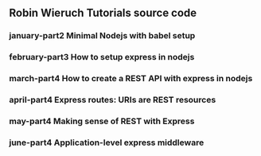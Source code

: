 ## Robin Wieruch Tutorials source code
### january-part2 Minimal Nodejs with babel setup
### february-part3 How to setup express in nodejs
### march-part4 How to create a REST API with express in nodejs
### april-part4 Express routes: URIs are REST resources
### may-part4 Making sense of REST with Express
### june-part4 Application-level express middleware